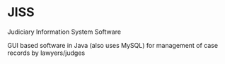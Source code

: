 # JISS
Judiciary Information System Software

GUI based software in Java (also uses MySQL) for management of case records by lawyers/judges
